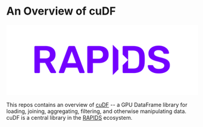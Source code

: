 # An Overview of cuDF

![](RAPIDS-logo.png)

This repos contains an overview of [cuDF](https://github.com/rapidsai/cudf) -- a GPU DataFrame library for loading, joining, aggregating, filtering, and otherwise manipulating data. cuDF is a central library in the [RAPIDS](https://rapids.ai/) ecosystem. 

